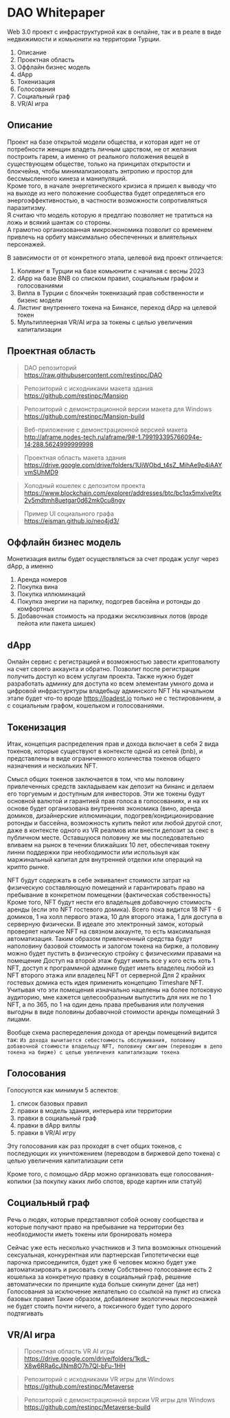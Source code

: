 # DAO Whitepaper

Web 3.0 проект с инфраструктурной как в онлайне, так и в реале в виде недвижимости и комьюнити на территории Турции.

1. Описание  
2. Проектная область
3. Оффлайн бизнес модель
4. dApp
5. Токенизация
6. Голосования
7. Социальный граф
8. VR/AI игра

## Описание

Проект на базе открытой модели общества, и которая идет не от потребности женщин владеть личным царством, не от желания построить гарем, а именно от реального положения вещей в существующем обществе, только на принципах открытости и блокчейна, чтобы минимализиоовать энтропию и простор для бессмысленного кинеза и манипуляций.  
Кроме того, в начале энергетического кризиса я пришел к выводу что на выходе из него положение сообщества будет определяться его энергоэффективностью, в частности возможности сопротивляться паразитизму.  
Я считаю что модель которую я предлгаю позволяет не тратиться на ложь и всякий шантаж со стороны.  
А грамотно организованная микроэкономика позволит со временем привлечь на орбиту максимально обеспеченных и влиятельных персонажей.  

В зависимости от от конкретного этапа, целевой вид проект отличается:   

1. Коливинг в Турции на базе комьюнити с начиная с весны 2023
2. dApp на базе BNB cо списком правил, социальным графом и голосованиями
3. Вилла в Турции с блокчейн токенизаций прав собственности и бизенс модели
4. Листинг внутреннего токена на Бинансе, переход dApp на целевой токен
5. Мультиплеерная VR/AI игра за токены с целью увеличения капитализации


## Проектная область

> DAO репозиторий  
https://raw.githubusercontent.com/restinpc/DAO

> Репозиторий с исходниками макета здания  
https://github.com/restinpc/Mansion  

> Репозиторий с демонстрационной версии макета для Windows  
https://github.com/restinpc/Mansion-build  

> Веб-приложение с демонстрационной версией макета  
http://aframe.nodes-tech.ru/aframe/9#-1.799193395766094e-14;288.5624999999998  

> Проектная область макета здания  
https://drive.google.com/drive/folders/1UiWObd_t4sZ_MihAe9p4iAAYvmSUhMD9

> Холодный кошелек с депозитом проекта  
https://www.blockchain.com/explorer/addresses/btc/bc1qx5mxlve9tx2v5mdtmh8uetgar0d62mk0cu8ngv  

> Пример UI социального графа  
https://eisman.github.io/neo4jd3/
  
  
## Оффлайн бизнес модель

Монетизация виллы будет осуществляться за счет продаж услуг через dApp, а именно

1. Аренда номеров
2. Покупка вина
3. Покупка иллюминаций
4. Покупка энергии на парилку, подогрев басейна и ротонды до комфортных
5. Добавочная стоимость на продажи эксклюзивных лотов (вроде пейота или пакета шишек)


## dApp

Онлайн сервис с регистрацией и возможностью завести криптовалюту на счет своего аккаунта и обратно.
Позволит после регистрации получить доступ ко всем услугам проекта.
Также нужно будет разработать админку для доступа ко всем элементам умного дома и цифровой инфрастурктуры владебьцу админского NFT 
На начальном этапе будет что-то вроде https://loadest.io только не с тестированием, а с социальным графом, кошельком и голосованиями.
  
  
## Токенизация

Итак, концепция распределения прав и дохода включает в себя 2 вида токенов, которые существуют в контексте одной из сетей (bnb), и представлены в виде ограниченного количества токенов общего назначения и нескольких NFT.

Смысл общих токенов заключается в том, что мы половину привлеченных средств закладываем как депозит на бинанс и делаем его торгуемым и доступным для инвесторов. Эти же токены будут основной валютой и гарантией прав голоса в голосованиях, и на их основе будет организована внутренняя экономика (вино, аренда домиков, дизайнерские иллюминации, подогрев/кондиционирование ротонды и бассейна, возможность купить пейот или любой другой спот, даже в контексте одного из VR реалмов или внести депозит за секс в публичном месте.
Оставшуюся половину же мы последовательно вливаем на рынок в течении ближайших 10 лет, обеспечивая токену линни поддержки при необходимости или использьуя как маржинальный капитал для внутренней отделки или операций на крипто рынке.

NFT будут содержать в себе эквивалент стоимости затрат на физическую составляющую помещений и гарантировать право на пребывание в конкретном помещении (фактическая собственность)
Кроме того, NFT будут нести его владельцев добавочную стоимость аренды (если это NFT гостевого домика).
Всего пока видится 18 NFT - 6 домиков, 1 на холл первого этажа, 10 для второго этажа, 1 для доступа в серверную физически.
В идеале это электронный замок, который проверяет наличие NFT на связном аккаунте, то есть максимальная автоматизация.
Таким образом привлеченный средства будут наполовину базовой стоимость и залогом токена на бирже, а половину можно будет пустить в физическую стройку с физическими правами на помещение
Доступ на второй этаж будут иметь все у кого есть хоть 1 NFT, доступ к программной админке будет иметь владелец любой из NFT второго этажа или владелец NFT от серверной
Для 2 крайних гостевых домика есть идея применить концепцию Timeshare NFT. Учитывая что эти помещения изначально нацелены на более потоковую аудиторию, мне кажется целесообразным выпустить для них не по 1 NFT, а по 365, по 1 на один день права пребывания или получения выгодны в виде половины добавочной стоимости аренды помещений 3 лицами.

Вообще схема распеределения дохода от аренды помещений видится так:
`Из дохода вычитается себестоимость обслуживания, половину добавочной стоимости владельцу NFT, половину сжигаем (переводим в депо токена на бирже) с целью увеличения капитализации токена`


## Голосования

Голосуются как минимум 5 аспектов:  

1. список базовых правил  
2. правки в модель здания, интерьера или территории  
3. правки в социальный граф  
4. правки в dApp виллы  
5. правки в VR/AI игру  

Эту голосования как раз проходят в счет общих токенов, с последующих их уничтожением (переводом в биржевой депо токена) с целью увеличения капитализации сети

Кроме того, с помощью dApp можно организовать еще голосования-копилки (за покупку каких либо спотов, вроде картин или статуй)

## Cоциальный граф

Речь о людях, которые представляют собой основу сообщества и которые получают право на пребывание на территории без необходимости иметь токены или бронировать номера

Сейчас уже есть несколько участников и 3 типа возможных отношений сексуальная, конкурентная или партнерская
Гипотетически еще парочка присоединится, будет уже 6 человек можно будет уже автоматизировать и рисовать схему
Собственно голосование есть 2 кошелька за конкретную правку в социальный граф, решение автоматически по принципе куда больше скинули денег (да нет)
Голосования за исключение желательно со ссылкой на пункт из списка базовых правил
Такие образом, добавление экологичных персонажей не будет стоить почти ничего, а токсичного будет тупо дорого подтягивать


## VR/AI игра

> Проектная область VR AI игры  
https://drive.google.com/drive/folders/1kdL-X8w6RRa6cJlNm8O7h7Ql-bFu-1HH  

> Репозиторий с исходниками VR игры для Windows  
https://github.com/restinpc/Metaverse

> Репозиторий с демонстрационной версии VR игры для Windows  
https://github.com/restinpc/Metaverse-build  